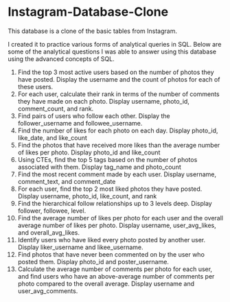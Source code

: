 # Instagram-Database-Clone
This database is a clone of the basic tables from Instagram.

I created it to practice various forms of analytical queries in SQL. Below are some of the analytical questions I was able to answer using this database using the advanced concepts of SQL.

1. Find the top 3 most active users based on the number of photos they have posted. Display the username and the count of photos for each of these users.
2. For each user, calculate their rank in terms of the number of comments they have made on each photo. Display username, photo_id, comment_count, and rank.
3. Find pairs of users who follow each other. Display the follower_username and followee_username.
4. Find the number of likes for each photo on each day. Display photo_id, like_date, and like_count
5. Find the photos that have received more likes than the average number of likes per photo. Display photo_id and like_count
6. Using CTEs, find the top 5 tags based on the number of photos associated with them. Display tag_name and photo_count
7. Find the most recent comment made by each user. Display username, comment_text, and comment_date
8. For each user, find the top 2 most liked photos they have posted. Display username, photo_id, like_count, and rank
9. Find the hierarchical follow relationships up to 3 levels deep. Display follower, followee, level.
10. Find the average number of likes per photo for each user and the overall average number of likes per photo. Display username, user_avg_likes, and overall_avg_likes.
11. Identify users who have liked every photo posted by another user. Display liker_username and likee_username.
12. Find photos that have never been commented on by the user who posted them. Display photo_id and poster_username.
13. Calculate the average number of comments per photo for each user, and find users who have an above-average number of comments per photo compared to the overall average. Display username and user_avg_comments.
